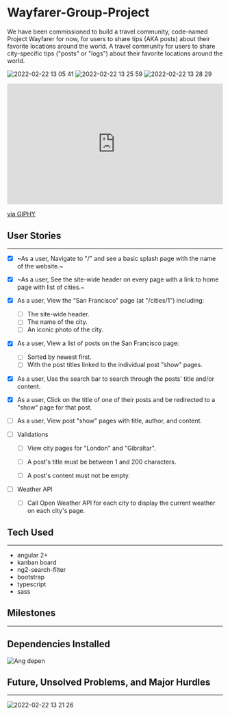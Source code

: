 # Wayfarer-Group-Project
We have been commissioned to build a travel community, code-named Project Wayfarer for now, for users to share tips (AKA posts) about their favorite locations around the world. A travel community for users to share city-specific tips ("posts" or "logs") about their favorite locations around the world.

![2022-02-22 13 05 41](https://user-images.githubusercontent.com/15316862/155202097-b3ab755b-9942-46b3-a281-d81bc004aa11.gif)
![2022-02-22 13 25 59](https://user-images.githubusercontent.com/15316862/155204362-dc9ef0ee-5b11-4eed-b8e1-3da3151905c3.gif)
![2022-02-22 13 28 29](https://user-images.githubusercontent.com/15316862/155204784-b64b1954-4949-4097-b5a2-9f2c8d1855b9.gif)



<div style="width:100%;height:0;padding-bottom:56%;position:relative;"><iframe src="https://giphy.com/embed/onbc1WC1uKlYWQhrd8" width="100%" height="100%" style="position:absolute" frameBorder="0" class="giphy-embed" allowFullScreen></iframe></div><p><a href="https://giphy.com/gifs/alaskaairlines-flight-attendant-alaska-airlines-safety-dance-onbc1WC1uKlYWQhrd8">via GIPHY</a></p>



## User Stories
---

- [x] ~As a user, Navigate to "/" and see a basic splash page with the name of the website.~

- [x] ~As a user, See the site-wide header on every page with a link to home page with list of cities.~

- [x] As a user, View the "San Francisco" page (at "/cities/1") including:
  - [ ] The site-wide header.
  - [ ] The name of the city.
  - [ ] An iconic photo of the city.

- [x] As a user, View a list of posts on the San Francisco page:
  - [ ] Sorted by newest first.
  - [ ] With the post titles linked to the individual post "show" pages.

- [x] As a user, Use the search bar to search through the posts' title and/or content.

- [x] As a user, Click on the title of one of their posts and be redirected to a "show" page for that post.

- [ ] As a user, View post "show" pages with title, author, and content.

- [ ] Validations 
  - [ ] View city pages for "London" and "Gibraltar".
  - [ ] A post's title must be between 1 and 200 characters.
  - [ ] A post's content must not be empty.


- [ ] Weather API
  - [ ] Call Open Weather API for each city to display the current weather on each city's page.

## Tech Used
---

- angular 2+
- kanban board
- ng2-search-filter
- bootstrap
- typescript
- sass


## Milestones
___________________



## Dependencies Installed
![Ang depen](https://user-images.githubusercontent.com/94870846/155186122-575fa37a-25d9-4f0b-99ac-f6670d1bc273.png)

## Future, Unsolved Problems, and Major Hurdles 
---

![2022-02-22 13 21 26](https://user-images.githubusercontent.com/15316862/155203632-1589051e-e638-4c59-b171-95950bfa843a.gif)





